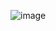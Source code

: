 ![image](https://user-images.githubusercontent.com/89542446/184461252-5fa4600e-eb3c-49e7-9b36-628b0de46272.png)
